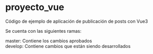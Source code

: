 # proyecto_vue

Código de ejemplo de aplicación de publicación de posts con Vue3

Se cuenta con las siguientes ramas:

master: Contiene los cambios aprobados <br>
develop: Contiene cambios que están siendo desarrollados
